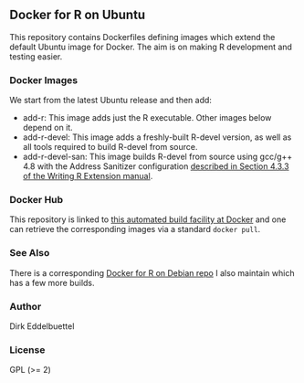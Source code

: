 
## Docker for R on Ubuntu

This repository contains Dockerfiles defining images which extend the default
Ubuntu image for Docker. The aim is on making R development and testing easier.

### Docker Images

We start from the latest Ubuntu release and then add:

* add-r:  This image adds just the R executable. Other images below depend on it.
* add-r-devel: This image adds a freshly-built R-devel version, as well as
all tools required to build R-devel from source.
* add-r-devel-san: This image builds R-devel from source using gcc/g++ 4.8
with the Address Sanitizer configuration [described in Section 4.3.3 of the
Writing R Extension manual](http://cran.rstudio.com/doc/manuals/r-devel/R-exts.html#Using-Address-Sanitizer).

### Docker Hub

This repository is linked to 
[this automated build facility at Docker](https://registry.hub.docker.com/u/eddelbuettel/docker-ubuntu-r/)
and one can retrieve the corresponding images via a standard `docker pull`.

### See Also

There is a corresponding 
[Docker for R on Debian repo](https://github.com/eddelbuettel/docker-debian-r) 
I also maintain which has a few more builds.

### Author

Dirk Eddelbuettel

### License

GPL (>= 2)

